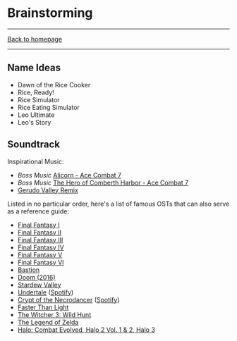 # Brainstorming

-----

[Back to homepage](..)

-----

## Name Ideas

* Dawn of the Rice Cooker
* Rice, Ready!
* Rice Simulator
* Rice Eating Simulator
* Leo Ultimate
* Leo's Story

## Soundtrack

Inspirational Music:

* *Boss Music* [Alicorn - Ace Combat 7](https://www.youtube.com/watch?v=BZbWHIPMjqM)
* *Boss Music* [The Hero of Comberth Harbor - Ace Combat 7](https://www.youtube.com/watch?v=monTA6KAwp0)
* [Gerudo Valley Remix](https://www.youtube.com/watch?v=cHvG1kd0hMo)

Listed in no particular order, here's a list of famous OSTs that can also serve as a reference guide:

* [Final Fantasy I](https://www.youtube.com/playlist?list=PL30B009793FCDACFC)
* [Final Fantasy II](https://www.youtube.com/playlist?list=PLC7AA45CD70F7CB7B)
* [Final Fantasy III](https://www.youtube.com/playlist?list=PL144B5ADEE40FDFA5)
* [Final Fantasy IV](https://www.youtube.com/playlist?list=PL1E168E0B66861FC0)
* [Final Fantasy V](https://www.youtube.com/playlist?list=PLE0CDF765D6FA09BE)
* [Final Fantasy VI](https://www.youtube.com/playlist?list=PL834FCA340E5D20DB)
* [Bastion](https://www.youtube.com/playlist?list=PL53mjgVKFq7yPfCiSJaA_aI2SPKrnEmmJ)
* [Doom (2016)](https://www.youtube.com/playlist?list=PL3-Zr0Ym0Fgw9G6368AMfMKp9TR1ToaqR)
* [Stardew Valley](https://www.youtube.com/playlist?list=PLKDOdCjxOjzIFucHobwJpSK4-vAVXST90)
* [Undertale](https://www.youtube.com/playlist?list=PLpJl5XaLHtLX-pDk4kctGxtF4nq6BIyjg) ([Spotify](https://open.spotify.com/album/5igTFdgbS1jxBpBufbcQA6))
* [Crypt of the Necrodancer](https://www.youtube.com/playlist?list=PLhFC8pd7oZvwJYhjmpZVyaKG7CUNoVvae) ([Spotify](https://open.spotify.com/album/3nZQnXN0pPRe4QccJXHPS6))
* [Faster Than Light](https://www.youtube.com/playlist?list=PL1bOcJQFjlBQg-AUmY4LOY_y5L7cIgczy)
* [The Witcher 3: Wild Hunt](https://www.youtube.com/playlist?list=PL7kkhpBjx_7noHR3fWCgwQFg_xs3S0Vgf)
* [The Legend of Zelda](https://www.youtube.com/playlist?list=PL71E19E7A8803384C)
* [Halo: Combat Evolved, Halo 2 Vol. 1 & 2, Halo 3](https://www.youtube.com/playlist?list=PLxoOpZa54NksiD8p9EWkcgt81eotkv-Xv)
